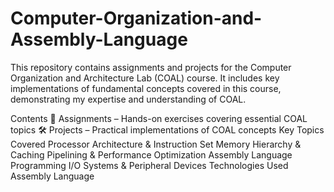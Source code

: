 # Computer-Organization-and-Assembly-Language
This repository contains assignments and projects for the Computer Organization and Architecture Lab (COAL) course. It includes key implementations of fundamental concepts covered in this course, demonstrating my expertise and understanding of COAL.

Contents
📝 Assignments – Hands-on exercises covering essential COAL topics
🛠️ Projects – Practical implementations of COAL concepts
Key Topics Covered
Processor Architecture & Instruction Set
Memory Hierarchy & Caching
Pipelining & Performance Optimization
Assembly Language Programming
I/O Systems & Peripheral Devices
Technologies Used
Assembly Language
